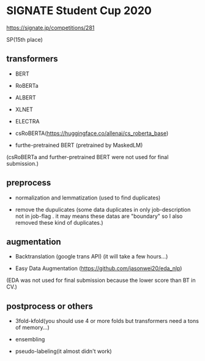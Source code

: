 # SIGNATE Student Cup 2020
https://signate.jp/competitions/281

SP(15th place)

## transformers
* BERT

* RoBERTa

* ALBERT

* XLNET

* ELECTRA

* csRoBERTA(https://huggingface.co/allenai/cs_roberta_base)

* furthe-pretrained BERT (pretrained by MaskedLM)

(csRoBERTa and further-pretrained BERT were not used for final submission.)

## preprocess

* normalization and lemmatization (used to find duplicates)

* remove the dupulicates
(some data duplicates in only job-description not in job-flag . it may means these datas are "boundary" so I also removed these kind of duplicates.)

## augmentation

* Backtranslation (google trans API)
(it will take a few hours...)

* Easy Data Augmentation (https://github.com/jasonwei20/eda_nlp)

(EDA was not used for final submission because the lower score than BT in CV.)

## postprocess or others

* 3fold-kfold(you should use 4 or more folds but transformers need a tons of memory...)

* ensembling

* pseudo-labeling(it almost didn't work)
